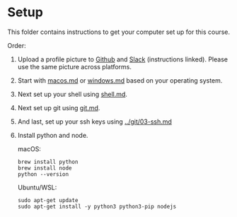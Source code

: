 # Setup

This folder contains instructions to get your computer set up for this course.

Order:

1. Upload a profile picture to [Github](https://docs.github.com/en/free-pro-team@latest/github/setting-up-and-managing-your-github-profile/personalizing-your-profile#changing-your-profile-picture) and [Slack](https://slack.com/help/articles/115005506003-Upload-a-profile-photo) (instructions linked). Please use the same picture across platforms.
2. Start with [macos.md](./macos.md) or [windows.md](./windows.md) based on your operating system.
3. Next set up your shell using [shell.md](./shell.md).
4. Next set up git using [git.md](./git.md).
5. And last, set up your ssh keys using [../git/03-ssh.md](../git/03-ssh.md#setup)
6. Install python and node.
  
    macOS:
    ```
    brew install python
    brew install node
    python --version
    ```

    Ubuntu/WSL:
    ```
    sudo apt-get update
    sudo apt-get install -y python3 python3-pip nodejs
    ```
